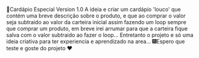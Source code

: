 🚀Cardápio Especial Version 1.0
A ideia e criar um cardápio  'louco' que contém uma breve descrição sobre o produto, e que ao comprar o valor seja subtraido ao valor da carteira inicial  assim fazendo um loop sempre que comprar um produto, em breve irei arrumar para que a carteira fique salva com o valor subtraido ao fazer o loop... 
Entretanto o projeto e só uma ideia criativa para ter experiencia e aprendizado na area...
  🎆Espero que teste e goste do projeto ❤️
